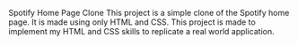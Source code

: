 Spotify Home Page Clone
This project is a simple clone of the Spotify home page. It is made using only HTML and CSS. This project is made to implement my HTML and CSS skills to replicate a real world application.
